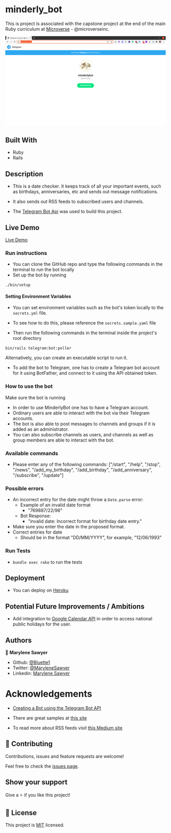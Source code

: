 # minderly_bot

This is project is associated with the capstone project at the end of the main Ruby curriculum at [Microverse](https:www.microverse.org/) - @microverseinc.

![demopage](./public/images/screenshot.png)

## Built With

- Ruby
- Rails

## Description
- This is a date checker. It keeps track of all your important events, such as birthdays, anniversaries, etc and sends out message notifications.
- It also sends out RSS feeds to subscribed users and channels.

- The [Telegram Bot Api](https://core.telegram.org/bots/api) was used to build this project.

## Live Demo

[Live Demo]()

### Run instructions 
  -  You can clone the GitHub repo and type the following commands in the terminal to run the bot locally
  -  Set up the bot by running
  ```
  ./bin/setup
  ```
#### Setting Environment Variables
  - You can set environment variables such as the bot's token locally to the `secrets.yml` file.
  - To see how to do this, please reference the `secrets.sample.yaml` file

-  Then run the following commands in the terminal inside the project's root directory
  ```
  bin/rails telegram:bot:poller
  ```

 Alternatively, you can create an executable script to run it.
- To add the bot to Telegram, one has to create a Telegram bot account for it using BotFather, and connect to it using the API obtained token.

### How to use the bot
Make sure the bot is running
- In order to use MinderlyBot one has to have a Telegram account.
- Ordinary users are able to interact with the bot via their Telegram accounts.
- The bot is also able to post messages to channels and groups if it is added as an administrator.
- You can also subscribe channels as users, and channels as well as group members are able to interact
  with the bot.

### Available commands
- Please enter any of the following commands: ["/start", "/help", "/stop", "/news", "/add_my_birthday", "/add_birthday", "/add_anniversary", "/subscribe", "/update"]

### Possible errors
- An incorrect entry for the date might throw a `Date.parse` error: 
   - Example of an invalid date format
       - "769887/22/98"
   - Bot Response:
       - "invalid date: Incorrect format for birthday date entry."
- Make sure you enter the date in the proposed format.
- Correct entries for date
    - Should be in the format "DD/MM/YYYY", for example, "12/06/1993" 

### Run Tests
- `bundle exec rake` to run the tests

## Deployment
- You can deploy on [Heroku](https://devcenter.heroku.com/categories/ruby-support)

## Potential Future Improvements / Ambitions
- Add integration to [Google Calendar API](https://console.developers.google.com) in order to access national public holidays for the user.

## Authors

👤 **Marylene Sawyer**
- Github: [@Bluette1](https://github.com/Bluette1)
- Twitter: [@MaryleneSawyer](https://twitter.com/MaryleneSawyer)
- Linkedin: [Marylene Sawyer](https://www.linkedin.com/in/marylene-sawyer-b4ba1295/)

# Acknowledgements
- [Creating a Bot using the Telegram Bot API](https://tutorials.botsfloor.com/creating-a-bot-using-the-telegram-bot-api-5d3caed3266d#.13ywsygju)

- There are great samples at [this site](https://core.telegram.org/bots/samples)
- To read more about RSS feeds visit [this Medium site](https://medium.com/@krandles/rss-and-ruby-its-really-simple-a32a8654733a)

## 🤝 Contributing

Contributions, issues and feature requests are welcome!

Feel free to check the [issues page](https://github.com/Bluette1/minderly-bot/issues).

## Show your support

Give a ⭐️ if you like this project!

## 📝 License

This project is [MIT](https://opensource.org/licenses/MIT) licensed.
